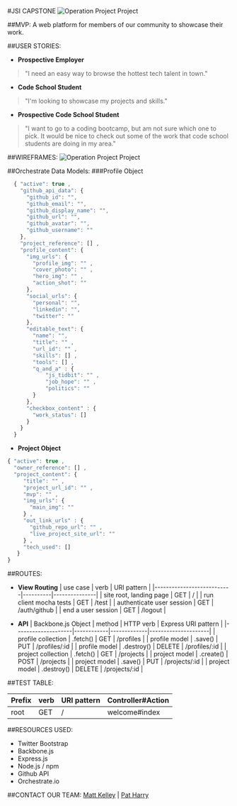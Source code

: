 #JSI CAPSTONE
![Operation Project Project](http://DemoDay.ninja)

##MVP:
A web platform for members of our community to showcase their work.

##USER STORIES:
* **Prospective Employer**
>"I need an easy way to browse the hottest tech talent in town."

* **Code School Student**
>"I'm looking to showcase my projects and skills."

* **Prospective Code School Student**
>"I want to go to a coding bootcamp, but am not sure which one to pick.
>It would be nice to check out some of the work that code school students are doing in my area."

##WIREFRAMES:
![Operation Project Project](http://i.imgur.com/VM7hCLq.png)

##Orchestrate Data Models:
###Profile Object
```javascript
  { "active": true ,
    "github_api_data": {
      "github_id": "",
      "github_email": "",
      "github_display_name": "",
      "github_url": "",
      "github_avatar": "",
      "github_username": ""
    },
    "project_reference": [] ,
    "profile_content": {
      "img_urls": {
        "profile_img": "" ,
        "cover_photo": "" ,
        "hero_img": "" ,
        "action_shot": ""
      },
      "social_urls": {
        "personal": "",
        "linkedin": "",
        "twitter": ""
      },
      "editable_text": {
        "name": "",
        "title": "" ,
        "url_id": "" ,
        "skills": [] ,
        "tools": [] ,
        "q_and_a" : {
            "js_tidbit": "" ,
            "job_hope": "" ,
            "politics": ""
        }
      },
      "checkbox_content" : {
        "work_status": []
      }
    }
  }
```
* **Project Object**
```javascript
{ "active": true ,
  "owner_reference": [] ,
  "project_content": {
     "title": "" ,
     "project_url_id": "" ,
     "mvp": "" ,
     "img_urls": {
       "main_img": ""
     } ,
     "out_link_urls" : {
       "github_repo_url": "" ,
       "live_project_site_url": ""
     } ,
     "tech_used": []
   }
}
```

##ROUTES:

* **View Routing**
| use case                  | verb     | URI pattern   |
|---------------------------|----------|---------------|
| site root, landing page   | GET      | /             |
| run client mocha tests    | GET      | /test         |
| authenticate user session | GET      | /auth/github  |
| end a user session        | GET      | /logout       |

* **API**
| Backbone.js Object | method     | HTTP verb   | Express URI pattern |
|--------------------|------------|-------------|---------------------|
| profile collection | .fetch()   | GET         | /profiles           |
| profile model      | .save()    | PUT         | /profiles/:id       |
| profile model      | .destroy() | DELETE      | /profiles/:id       |
| project collection | .fetch()   | GET         | /projects           |
| project model      | .create()  | POST        | /projects           |
| project model      | .save()    | PUT         | /projects/:id       |
| project model      | .destroy() | DELETE      | /projects/:id       |

##TEST TABLE:

| Prefix                               | verb    | URI pattern                             | Controller#Action |
|--------------------------------------|---------|-----------------------------------------|-------------------|
| root                                 | GET     | /                                       | welcome#index     |



##RESOURCES USED:
* Twitter Bootstrap
* Backbone.js
* Express.js
* Node.js / npm
* Github API
* Orchestrate.io

##CONTACT OUR TEAM:
[Matt Kelley](https://github.com/mkelley2)
|
[Pat Harry](http://patrickharry.com)
